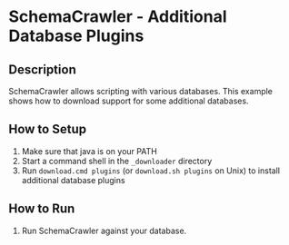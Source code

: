 # SchemaCrawler - Additional Database Plugins

## Description
SchemaCrawler allows scripting with various databases. 
This example shows how to download support for some additional databases.

## How to Setup
1. Make sure that java is on your PATH
2. Start a command shell in the `_downloader` directory 
3. Run `download.cmd plugins` (or `download.sh plugins` on Unix) to
   install additional database plugins

## How to Run
1. Run SchemaCrawler against your database.